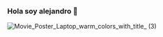 ### Hola soy alejandro 👋


![Movie_Poster_Laptop_warm_colors_with_title_ (3)](https://github.com/AlejandroPlataDev/AlejandroPlataDev/assets/145978149/239726a6-0f1c-4609-ac97-6e68534b3cbb)
